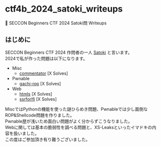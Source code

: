 # ctf4b_2024_satoki_writeups
🔰 SECCON Beginners CTF 2024 Satoki問 Writeups

## はじめに
SECCON Beginners CTF 2024 作問者の一人 [Satoki](https://twitter.com/satoki00) と言います。  
2024で私が作った問題は以下になります。  

- Misc
  - [commentator](misc/commentator) [X Solves]  
- Pwnable
  - [gachi-rop](pwnable/gachi-rop) [X Solves]  
- Web
  - [htmls](web/htmls) [X Solves]  
  - [ssrforlfi](web/ssrforlfi) [X Solves]  

MiscではPythonの機能を使った謎ひらめき問題、Pwnableでは少し面倒なROP&Shellcode問題を作りました。  
Pwnable歴が浅いため面白い問題がよく分からずこうなりました。  
Webに関しては基本の脆弱性を調べる問題と、XS-Leaksといったイマドキの内容を扱いました。  
この度はご参加頂き有り難うございました。  